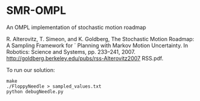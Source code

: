 # SMR-OMPL
An OMPL implementation of stochastic motion roadmap

R. Alterovitz, T. Simeon, and K. Goldberg, The Stochastic Motion Roadmap: A Sampling Framework for ´
Planning with Markov Motion Uncertainty. In Robotics: Science and Systems, pp. 233–241, 2007.
http://goldberg.berkeley.edu/pubs/rss-Alterovitz2007 RSS.pdf.


To run our solution:

```
make
./FloppyNeedle > sampled_values.txt
python debugNeedle.py
```

